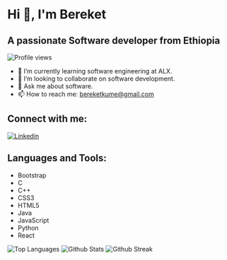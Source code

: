 # Hi 👋, I'm Bereket

## A passionate Software developer from Ethiopia

![Profile views](https://komarev.com/ghpvc/?username=bereket-kume&label=Profile%20views&color=0e75b6&style=flat)

- 🌱 I’m currently learning software engineering at ALX.
- 👯 I’m looking to collaborate on software development.
- 💬 Ask me about software.
- 📫 How to reach me: bereketkume@gmail.com

## Connect with me:
[![Linkedin](https://raw.githubusercontent.com/rahuldkjain/github-profile-readme-generator/master/src/images/icons/Social/linked-in-alt.svg)](https://linkedin.com/in/bereket-kume)

## Languages and Tools:
- Bootstrap
- C
- C++
- CSS3
- HTML5
- Java
- JavaScript
- Python
- React

![Top Languages](https://github-readme-stats.vercel.app/api/top-langs?username=bereket-kume&show_icons=true&locale=en&layout=compact)
![Github Stats](https://github-readme-stats.vercel.app/api?username=bereket-kume&show_icons=true&locale=en)
![Github Streak](https://github-readme-streak-stats.herokuapp.com/?user=bereket-kume)
